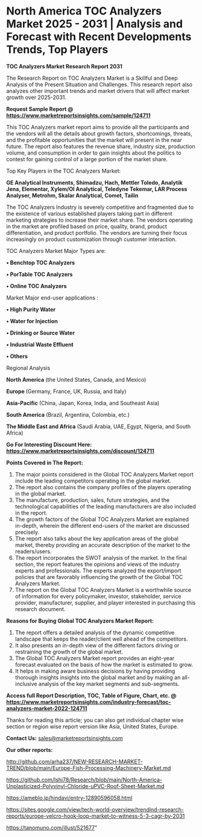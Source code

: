 # North America TOC Analyzers Market 2025 - 2031 | Analysis and Forecast with Recent Developments Trends, Top Players

<strong>TOC Analyzers Market Research Report 2031</strong>

The Research Report on TOC Analyzers Market is a Skillful and Deep Analysis of the Present Situation and Challenges. This research report also analyzes other important trends and market drivers that will affect market growth over 2025-2031.

<strong>Request Sample Report @ <a href=https://www.marketreportsinsights.com/sample/124711>https://www.marketreportsinsights.com/sample/124711</a></strong>

This TOC Analyzers market report aims to provide all the participants and the vendors will all the details about growth factors, shortcomings, threats, and the profitable opportunities that the market will present in the near future. The report also features the revenue share, industry size, production volume, and consumption in order to gain insights about the politics to contest for gaining control of a large portion of the market share.

Top Key Players in the TOC Analyzers Market:

<strong>GE Analytical Instruments, Shimadzu, Hach, Mettler Toledo, Analytik Jena, Elementar, Xylem/OI Analytical, Teledyne Tekemar, LAR Process Analyser, Metrohm, Skalar Analytical, Comet, Tailin</strong>

The TOC Analyzers Industry is severely competitive and fragmented due to the existence of various established players taking part in different marketing strategies to increase their market share. The vendors operating in the market are profiled based on price, quality, brand, product differentiation, and product portfolio. The vendors are turning their focus increasingly on product customization through customer interaction.

TOC Analyzers Market Major Types are:

<strong>• Benchtop TOC Analyzers

• PorTable TOC Analyzers

• Online TOC Analyzers</strong>

Market Major end-user applications :

<strong>• High Purity Water

• Water for Injection

• Drinking or Source Water

• Industrial Waste Effluent

• Others</strong>

Regional Analysis

</u><strong><b>North America</b></strong> (the United States, Canada, and Mexico)

<strong><b>Europe </b></strong>(Germany, France, UK, Russia, and Italy)

<strong><b>Asia-Pacific</b></strong> (China, Japan, Korea, India, and Southeast Asia)

<strong><b>South America</b></strong> (Brazil, Argentina, Colombia, etc.)

<strong><b>The Middle East and Africa</b></strong> (Saudi Arabia, UAE, Egypt, Nigeria, and South Africa)

<strong>Go For Interesting Discount Here: <a href=https://www.marketreportsinsights.com/discount/124711>https://www.marketreportsinsights.com/discount/124711</a></strong>

<strong>Points Covered in The Report:</strong>
<ol>
  <li>The major points considered in the Global TOC Analyzers Market report include the leading competitors operating in the global market.</li>
  <li>The report also contains the company profiles of the players operating in the global market.</li>
  <li>The manufacture, production, sales, future strategies, and the technological capabilities of the leading manufacturers are also included in the report.</li>
  <li>The growth factors of the Global TOC Analyzers Market are explained in-depth, wherein the different end-users of the market are discussed precisely.</li>
  <li>The report also talks about the key application areas of the global market, thereby providing an accurate description of the market to the readers/users.</li>
  <li>The report incorporates the SWOT analysis of the market. In the final section, the report features the opinions and views of the industry experts and professionals. The experts analyzed the export/import policies that are favorably influencing the growth of the Global TOC Analyzers Market.</li>
  <li>The report on the Global TOC Analyzers Market is a worthwhile source of information for every policymaker, investor, stakeholder, service provider, manufacturer, supplier, and player interested in purchasing this research document.</li>
</ol>
<strong>Reasons for Buying Global TOC Analyzers Market Report:</strong>

<ol>
  <li>The report offers a detailed analysis of the dynamic competitive landscape that keeps the reader/client well ahead of the competitors.</li>
  <li>It also presents an in-depth view of the different factors driving or restraining the growth of the global market.</li>
  <li>The Global TOC Analyzers Market report provides an eight-year forecast evaluated on the basis of how the market is estimated to grow.</li>
  <li>It helps in making aware business decisions by having providing thorough insights insights into the global market and by making an all-inclusive analysis of the key market segments and sub-segments.</li>
</ol>
<strong>Access full Report Description, TOC, Table of Figure, Chart, etc. @ <a href=https://www.marketreportsinsights.com/industry-forecast/toc-analyzers-market-2022-124711>https://www.marketreportsinsights.com/industry-forecast/toc-analyzers-market-2022-124711</a></strong>


Thanks for reading this article; you can also get individual chapter wise section or region wise report version like Asia, United States, Europe.

<strong>Contact Us:</strong>
sales@marketreportsinsights.com

<strong>Our other reports:</strong>

<a href=http://github.com/arha237/NEW-RESEARCH-MARKET-TREND/blob/main/Europe-Fish-Processing-Machinery-Market.md>http://github.com/arha237/NEW-RESEARCH-MARKET-TREND/blob/main/Europe-Fish-Processing-Machinery-Market.md</a>

<a href=https://github.com/Ishi78/Research/blob/main/North-America-Unplasticized-Polyvinyl-Chloride-uPVC-Roof-Sheet-Market.md>https://github.com/Ishi78/Research/blob/main/North-America-Unplasticized-Polyvinyl-Chloride-uPVC-Roof-Sheet-Market.md</a>

<a href=https://ameblo.jp/hindavi/entry-12890596058.html>https://ameblo.jp/hindavi/entry-12890596058.html</a>

<a href=https://sites.google.com/view/tech-world-overview/trendind-research-reports/europe-velcro-hook-loop-market-to-witness-5-3-cagr-by-2031>https://sites.google.com/view/tech-world-overview/trendind-research-reports/europe-velcro-hook-loop-market-to-witness-5-3-cagr-by-2031</a>

<a href=https://tanomuno.com/illust/521677>https://tanomuno.com/illust/521677</a>"
